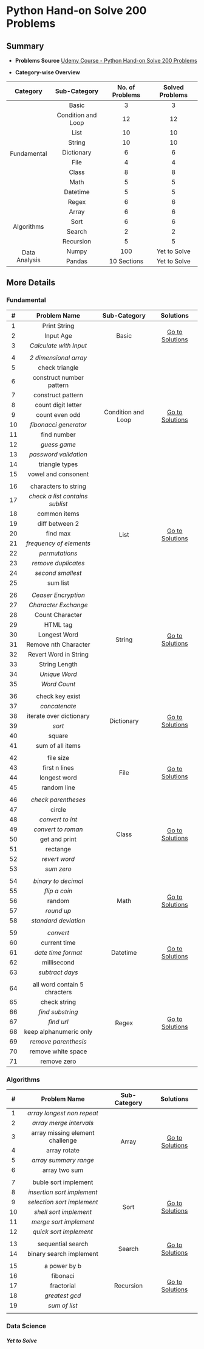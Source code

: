 # Python Hand-on Solve 200 Problems


## Summary

- **Problems Source** <a href="https://www.udemy.com/course/python-handon/" target="_blank">Udemy Course - Python Hand-on Solve 200 Problems</a>

- **Category-wise Overview**


<table>
    <thead>
        <tr>
            <th>Category</th>
            <th>Sub-Category</th>
            <th>No. of Problems</th>
            <th>Solved Problems</th>
        </tr>
    </thead>
    <tbody align="center">
        <tr>
            <td rowspan=11>Fundamental</td>
            <tr>
                <td>Basic</td>
                <td>3</td>
                <td>3</td>
            </tr>
        </tr>
        <tr>
            <td>Condition and Loop</td>
            <td>12</td>
            <td>12</td>
        </tr>
        <tr>
            <td>List</td>
            <td>10</td>
            <td>10</td>
        </tr>
        <tr>
            <td>String</td>
            <td>10</td>
            <td>10</td>
        </tr>
        <tr>
            <td>Dictionary</td>
            <td>6</td>
            <td>6</td>
        </tr>
        <tr>
            <td>File</td>
            <td>4</td>
            <td>4</td>
        </tr>
        <tr>
            <td>Class</td>
            <td>8</td>
            <td>8</td>
        </tr>
        <tr>
            <td>Math</td>
            <td>5</td>
            <td>5</td>
        </tr>
        <tr>
            <td>Datetime</td>
            <td>5</td>
            <td>5</td>
        </tr>
        <tr>
            <td>Regex</td>
            <td>6</td>
            <td>6</td>
        </tr>
        <tr>
            <td rowspan=5>Algorithms</td>
            <tr>
                <td>Array</td>
                <td>6</td>
                <td>6</td>
            </tr>
        </tr>
        <tr>
            <td>Sort</td>
            <td>6</td>
            <td>6</td>
        </tr>
        <tr>
            <td>Search</td>
            <td>2</td>
            <td>2</td>
        </tr>
        <tr>
            <td>Recursion</td>
            <td>5</td>
            <td>5</td>
        </tr>
        <tr>
            <td rowspan=3>Data Analysis</td>
            <tr>
                <td>Numpy</td>
                <td>100</td>
                <td>Yet to Solve</td>
            </tr>
        </tr>
        <tr>
            <td>Pandas</td>
            <td>10 Sections</td>
            <td>Yet to Solve</td>
        </tr>
    </tbody>
</table>



## More Details

### Fundamental

<table>
    <thead>
        <tr>
            <th>#</th>
            <th>Problem Name</th>
            <th>Sub-Category</th>
            <th>Solutions</th>
        </tr>
    </thead>
    <tbody align="center">
        <tr>
            <td>1</td>
            <td>Print String</td>
            <td rowspan=3>Basic</td>
            <td rowspan=3> <a href="https://github.com/ybg345/python-solved-200-problems/blob/master/solutions_by_category/01_basic/01_basic_problems_solutions.ipynb" target="_blank">Go to Solutions</a> </td>
        </tr>
        <tr>
            <td>2</td>
            <td>Input Age</td>
        </tr>
        <tr>
            <td>3</td>
            <td><em>Calculate with Input<em></td>
        </tr>
        <tr>
            <td></td>
            <td></td>
        </tr>
        <tr>
            <td>4</td>
            <td><em>2 dimensional array</em></td>
            <td rowspan=12>Condition and Loop</td>
            <td rowspan=12> <a href="https://github.com/ybg345/python-solved-200-problems/blob/master/solutions_by_category/02_condition%20and%20loop/02_conditions_and_loop_problems_solns.ipynb" target="_blank">Go to Solutions</a> </td>
        </tr>
        <tr>
            <td>5</td>
            <td>check triangle</td>
        </tr>
        <tr>
            <td>6</td>
            <td>construct number pattern</td>
        </tr>
        <tr>
            <td>7</td>
            <td>construct pattern</td>
        </tr>
        <tr>
            <td>8</td>
            <td>count digit letter</td>
        </tr>
        <tr>
            <td>9</td>
            <td>count even odd</td>
        </tr>
        <tr>
            <td>10</td>
            <td><em>fibonacci generator</em></td>
        </tr>
        <tr>
            <td>11</td>
            <td>find number</td>
        </tr>
        <tr>
            <td>12</td>
            <td><em>guess game</em></td>
        </tr>
        <tr>
            <td>13</td>
            <td><em>password validation</em></td>
        </tr>
        <tr>
            <td>14</td>
            <td>triangle types</td>
        </tr>
        <tr>
            <td>15</td>
            <td>vowel and consonent</td>
        </tr>
         <tr>
            <td></td>
            <td></td>
        </tr>
        <tr>
            <td>16</td>
            <td>characters to string</td>
            <td rowspan=10>List</td>
            <td rowspan=10> <a href="" target="_blank">Go to Solutions</a> </td>
        </tr>
        <tr>
            <td>17</td>
            <td><em>check a list contains sublist</em></td>
        </tr>
        <tr>
            <td>18</td>
            <td>common items</td>
        </tr>
        <tr>
            <td>19</td>
            <td>diff between 2</td>
        </tr>
        <tr>
            <td>20</td>
            <td>find max</td>
        </tr>
        <tr>
            <td>21</td>
            <td><em>frequency of elements</em></td>
        </tr>
        <tr>
            <td>22</td>
            <td><em>permutations</em></td>
        </tr>
        <tr>
            <td>23</td>
            <td><em>remove duplicates</em></td>
        </tr>
        <tr>
            <td>24</td>
            <td><em>second smallest</em></td>
        </tr>
        <tr>
            <td>25</td>
            <td>sum list</td>
        </tr>
        <tr>
            <td></td>
            <td></td>
        </tr>
        <tr>
            <td>26</td>
            <td><em>Ceaser Encryption</em></td>
            <td rowspan=10>String</td>
            <td rowspan=10> <a href="https://github.com/ybg345/python-solved-200-problems/blob/master/solutions_by_category/04_string/04_string.ipynb" target="_blank">Go to Solutions</a> </td>
        </tr>
        <tr>
            <td>27</td>
            <td><em>Character Exchange</em></td>
        </tr>
        <tr>
            <td>28</td>
            <td>Count Character</td>
        </tr>
        <tr>
            <td>29</td>
            <td>HTML tag</td>
        </tr>
        <tr>
            <td>30</td>
            <td>Longest Word</td>
        </tr>
        <tr>
            <td>31</td>
            <td>Remove nth Character</td>
        </tr>
        <tr>
            <td>32</td>
            <td>Revert Word in String</td>
        </tr>
        <tr>
            <td>33</td>
            <td>String Length</td>
        </tr>
        <tr>
            <td>34</td>
            <td><em>Unique Word</em></td>
        </tr>
        <tr>
            <td>35</td>
            <td><em>Word Count</em></td>
        </tr>
        <tr>
            <td></td>
            <td></td>
        </tr>
        <tr>
            <td>36</td>
            <td>check key exist</td>
            <td rowspan=6>Dictionary</td>
            <td rowspan=6> <a href="https://github.com/ybg345/python-solved-200-problems/blob/master/solutions_by_category/05_dictionary/05_dictionary.ipynb" target="_blank">Go to Solutions</a> </td>
        </tr>
        <tr>
            <td>37</td>
            <td><em>concatenate</em></td>
        </tr>
        <tr>
            <td>38</td>
            <td>iterate over dictionary</td>
        </tr>
        <tr>
            <td>39</td>
            <td><em>sort</em></td>
        </tr>
        <tr>
            <td>40</td>
            <td>square</td>
        </tr>
        <tr>
            <td>41</td>
            <td>sum of all items</td>
        </tr>
        <tr>
            <td></td>
            <td></td>
        </tr>
        <tr>
            <td>42</td>
            <td>file size</td>
            <td rowspan=4>File</td>
            <td rowspan=4> <a href="https://github.com/ybg345/python-solved-200-problems/blob/master/solutions_by_category/06_file/06_file.ipynb" target="_blank">Go to Solutions</a> </td>
        </tr>
        <tr>
            <td>43</td>
            <td>first n lines</td>
        </tr>
        <tr>
            <td>44</td>
            <td>longest word</td>
        </tr>
        <tr>
            <td>45</td>
            <td>random line</td>
        </tr>
        <tr>
            <td></td>
            <td></td>
        </tr>
        <tr>
            <td>46</td>
            <td><em>check parentheses  </em></td>
            <td rowspan=8>Class</td>
            <td rowspan=8> <a href="https://github.com/ybg345/python-solved-200-problems/blob/master/solutions_by_category/07_class/07_class.ipynb" target="_blank">Go to Solutions</a> </td>
        </tr>
        <tr>
            <td>47</td>
            <td>circle</td>
        </tr>
        <tr>
            <td>48</td>
            <td><em>convert to int </em></td>
        </tr>
        <tr>
            <td>49</td>
            <td><em>convert to roman</em></td>
        </tr>
        <tr>
            <td>50</td>
            <td>get and print</td>
        </tr>
        <tr>
            <td>51</td>
            <td>rectange</td>
        </tr>
        <tr>
            <td>52</td>
            <td><em>revert word</em></td>
        </tr>
        <tr>
            <td>53</td>
            <td><em>sum zero</em></td>
        </tr>
        <tr>
            <td></td>
            <td></td>
        </tr>
        <tr>
            <td>54</td>
            <td><em>binary to decimal</em></td>
            <td rowspan=5>Math</td>
            <td rowspan=5> <a href="https://github.com/ybg345/python-solved-200-problems/blob/master/solutions_by_category/08_math/08_math.ipynb" target="_blank">Go to Solutions</a> </td>
        </tr>
        <tr>
            <td>55</td>
            <td><em>flip a coin</em></td>
        </tr>
        <tr>
            <td>56</td>
            <td>random</td>
        </tr>
        <tr>
            <td>57</td>
            <td><em>round up</em></td>
        </tr>
        <tr>
            <td>58</td>
            <td><em>standard deviation</em></td>
        </tr>
        <tr>
            <td></td>
            <td></td>
        </tr>
        <tr>
            <td>59</td>
            <td><em>convert</em></td>
            <td rowspan=5>Datetime</td>
            <td rowspan=5> <a href="https://github.com/ybg345/python-solved-200-problems/blob/master/solutions_by_category/09_datetime/09_datetime.ipynb" target="_blank">Go to Solutions</a> </td>
        </tr>
        <tr>
            <td>60</td>
            <td>current time</td>
        </tr>
        <tr>
            <td>61</td>
            <td><em>date time format</em></td>
        </tr>
        <tr>
            <td>62</td>
            <td>millisecond</td>
        </tr>
        <tr>
            <td>63</td>
            <td><em>subtract days</em></td>
        </tr>
        <tr>
            <td></td>
            <td></td>
        </tr>
        <tr>
            <td>64</td>
            <td>all word contain 5 chracters</td>
            <td rowspan=8>Regex</td>
            <td rowspan=8> <a href="https://github.com/ybg345/python-solved-200-problems/blob/master/solutions_by_category/10_regex/10_regex.ipynb" target="_blank">Go to Solutions</a> </td>
        </tr>
        <tr>
            <td>65</td>
            <td>check string</td>
        </tr>
        <tr>
            <td>66</td>
            <td><em>find substring</em></td>
        </tr>
        <tr>
            <td>67</td>
            <td><em>find url</em></td>
        </tr>
        <tr>
            <td>68</td>
            <td>keep alphanumeric only</td>
        </tr>
        <tr>
            <td>69</td>
            <td><em>remove parenthesis</em></td>
        </tr>
        <tr>
            <td>70</td>
            <td>remove white space</td>
        </tr>
        <tr>
            <td>71</td>
            <td>remove zero</td>
        </tr>
    </tbody>
</table>





### Algorithms

<table>
    <thead>
        <tr>
            <th>#</th>
            <th>Problem Name</th>
            <th>Sub-Category</th>
            <th>Solutions</th>
        </tr>
    </thead>
    <tbody align="center">
        <tr>
            <td>1</td>
            <td><em>array longest non repeat<em></td>
            <td rowspan=6>Array</td>
            <td rowspan=6> <a href="https://github.com/ybg345/python-solved-200-problems/blob/master/solutions_by_category/11_array/11_array.ipynb" target="_blank">Go to Solutions</a> </td>
        </tr>
        <tr>
            <td>2</td>
            <td><em>array merge intervals<em></td>
        </tr>
        <tr>
            <td>3</td>
            <td>array missing element challenge</td>
        </tr>
        <tr>
            <td>4</td>
            <td>array rotate</td>
        </tr>
        <tr>
            <td>5</td>
            <td><em>array summary range<em></td>
        </tr>
        <tr>
            <td>6</td>
            <td>array two sum</td>
        </tr>
        <tr>
            <td></td>
            <td></td>
        </tr>
        <tr>
            <td>7</td>
            <td>buble sort implement</td>
            <td rowspan=6>Sort</td>
            <td rowspan=6> <a href="https://github.com/ybg345/python-solved-200-problems/blob/master/solutions_by_category/12_sort/12_sort.ipynb" target="_blank">Go to Solutions</a> </td>
        </tr>
        <tr>
            <td>8</td>
            <td><em>insertion sort implement</em></td>
        </tr>
        <tr>
            <td>9</td>
            <td><em>selection sort implement</em></td>
        </tr>
        <tr>
            <td>10</td>
            <td><em>shell sort implement</em></td>
        </tr>
        <tr>
            <td>11</td>
            <td><em>merge sort implement</em></td>
        </tr>
        <tr>
            <td>12</td>
            <td><em>quick sort implement</em></td>
        </tr>
         <tr>
            <td></td>
            <td></td>
        </tr>
        <tr>
            <td>13</td>
            <td>sequential search</td>
            <td rowspan=2>Search</td>
            <td rowspan=2> <a href="https://github.com/ybg345/python-solved-200-problems/blob/master/solutions_by_category/13_search/13_search.ipynb" target="_blank">Go to Solutions</a> </td>
        </tr>
        <tr>
            <td>14</td>
            <td>binary search implement</td>
        </tr>
        <tr>
            <td></td>
            <td></td>
        </tr>
        <tr>
            <td>15</td>
            <td>a power by b</td>
            <td rowspan=5>Recursion</td>
            <td rowspan=5> <a href="https://github.com/ybg345/python-solved-200-problems/blob/master/solutions_by_category/14_recursion/14_recursion.ipynb" target="_blank">Go to Solutions</a> </td>
        </tr>
        <tr>
            <td>16</td>
            <td>fibonaci</td>
        </tr>
        <tr>
            <td>17</td>
            <td>fractorial</td>
        </tr>
        <tr>
            <td>18</td>
            <td><em>greatest gcd</em></td>
        </tr>
        <tr>
            <td>19</td>
            <td><em>sum of list</em></td>
        </tr>
        <tr>
            <td></td>
            <td></td>
        </tr>
    </tbody>
</table>






### Data Science

##### Yet to Solve















